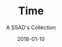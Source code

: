 ---
title: "Time"
subtitle: "A SSAD's Collection"
customForwardUrl: "https://www.youtube.com/watch?v=zdYzL6wkr0A"
displayImg: "https://img.youtube.com/vi/zdYzL6wkr0A/0.jpg"
date: "2018-01-10"
newTab: true 
---